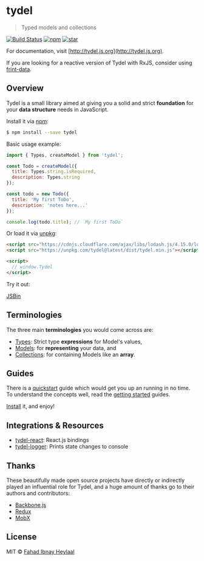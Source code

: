 # tydel
<!--{h1:.massive-header.-with-tagline}-->

> Typed models and collections

[![Build Status](https://img.shields.io/travis/fahad19/tydel/master.svg)](http://travis-ci.org/fahad19/tydel) [![npm](https://img.shields.io/npm/v/tydel.svg)](https://www.npmjs.com/package/tydel) [![star](https://img.shields.io/github/stars/fahad19/tydel.svg?style=social&label=Star)](https://github.com/fahad19/tydel)

For documentation, visit [http://tydel.js.org](http://tydel.js.org).

If you are looking for a reactive version of Tydel with RxJS, consider using [frint-data](https://frint.js.org/docs/packages/frint-data).

## Overview

Tydel is a small library aimed at giving you a solid and strict **foundation** for your **data structure** needs in JavaScript.

Install it via [npm](https://npmjs.com):

```sh
$ npm install --save tydel
```

Basic usage example:

```js
import { Types, createModel } from 'tydel';

const Todo = createModel({
  title: Types.string.isRequired,
  description: Types.string
});

const todo = new Todo({
  title: 'My first ToDo',
  description: 'notes here...'
});

console.log(todo.title); // `My first ToDo`
```

Or load it via [unpkg](https://unpkg.com):

```html
<script src="https://cdnjs.cloudflare.com/ajax/libs/lodash.js/4.15.0/lodash.min.js"></script>
<script src="https://unpkg.com/tydel@latest/dist/tydel.min.js"></script>

<script>
  // window.Tydel
</script>
```

Try it out:

<a class="jsbin-embed" href="http://jsbin.com/fudonovogi/embed?js,output">JSBin</a>

<script src="http://static.jsbin.com/js/embed.min.js?3.39.11"></script>

## Terminologies

The three main **terminologies** you would come across are:

* [Types](./docs/getting-started/types.md): Strict type **expressions** for Model's values,
* [Models](./docs/getting-started/models.md): for **representing** your data, and
* [Collections](./docs/getting-started/collections.md): for containing Models like an **array**.

## Guides

There is a [quickstart](./docs/intro/quickstart.md) guide which would get you up an running in no time. To understand the concepts well, read the [getting started](./docs/getting-started/types.md) guides.

[Install](./docs/intro/installation.md) it, and enjoy!

## Integrations & Resources

* [tydel-react](https://github.com/fahad19/tydel-react): React.js bindings
* [tydel-logger](https://github.com/fahad19/tydel-logger): Prints state changes to console

## Thanks

These beautifully made open source projects have directly or indirectly played an influential role for Tydel, and a huge amount of thanks go to their authors and contributors:

* [Backbone.js](http://backbonejs.org/)
* [Redux](https://redux.js.org/)
* [MobX](https://mobxjs.github.io/mobx/)

## License

MIT © [Fahad Ibnay Heylaal](http://fahad19.com)
